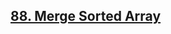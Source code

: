 <h2><a href="https://leetcode.com/problems/merge-sorted-array/description/">88. Merge Sorted Array
</a></h2>
